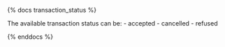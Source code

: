 {% docs transaction_status %}

The available transaction status can be:
	- accepted
	- cancelled
	- refused

{% enddocs %}